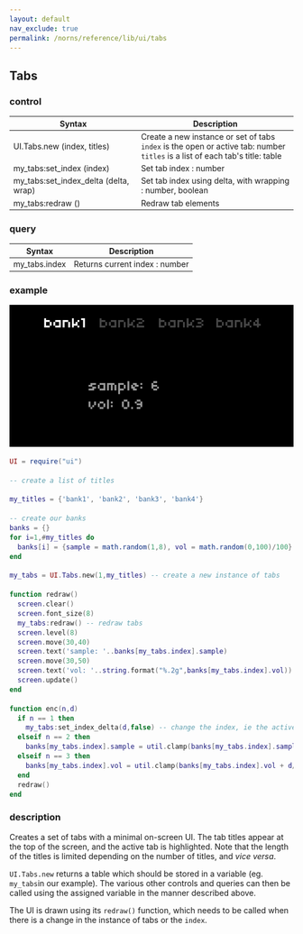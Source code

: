 ```yaml
---
layout: default
nav_exclude: true
permalink: /norns/reference/lib/ui/tabs
---
```


## Tabs

### control

| Syntax                                | Description                                                                                                                            |
| ------------------------------------- | -------------------------------------------------------------------------------------------------------------------------------------- |
| UI.Tabs.new (index, titles)           | Create a new instance or set of tabs <br> `index` is the open or active tab: number <br> `titles` is a list of each tab's title: table |
| my_tabs:set_index (index)             | Set tab index  : number                                                                                                                |
| my_tabs:set_index_delta (delta, wrap) | Set tab index using delta, with wrapping : number, boolean                                                                             |
| my_tabs:redraw ()                     | Redraw tab elements                                                                                                                    |

### query

| Syntax        | Description                    |
| ------------- | ------------------------------ |
| my_tabs.index | Returns current index : number |

### example

![](../../../image/reference-images/tabsexample.gif)

```lua
UI = require("ui")

-- create a list of titles

my_titles = {'bank1', 'bank2', 'bank3', 'bank4'}

-- create our banks 
banks = {}
for i=1,#my_titles do
  banks[i] = {sample = math.random(1,8), vol = math.random(0,100)/100}
end

my_tabs = UI.Tabs.new(1,my_titles) -- create a new instance of tabs 

function redraw()
  screen.clear()
  screen.font_size(8)
  my_tabs:redraw() -- redraw tabs
  screen.level(8)
  screen.move(30,40)
  screen.text('sample: '..banks[my_tabs.index].sample)
  screen.move(30,50)
  screen.text('vol: '..string.format("%.2g",banks[my_tabs.index].vol))
  screen.update()
end

function enc(n,d)
  if n == 1 then
    my_tabs:set_index_delta(d,false) -- change the index, ie the active tab
  elseif n == 2 then
    banks[my_tabs.index].sample = util.clamp(banks[my_tabs.index].sample + d,1,8)
  elseif n == 3 then
    banks[my_tabs.index].vol = util.clamp(banks[my_tabs.index].vol + d/100,0,1)
  end
  redraw()
end
```

### description

Creates a set of tabs with a minimal on-screen UI. The tab titles appear at the top of the screen, and the active tab is highlighted. Note that the length of the titles is limited depending on the number of titles, and *vice versa*.

`UI.Tabs.new` returns a table which should be stored in a variable (eg. `my_tabs`in our example). The various other controls and queries can then be called using the assigned variable in the manner described above.

The UI is drawn using its `redraw()` function, which needs to be called when there is a change in the instance of tabs or the `index`.
